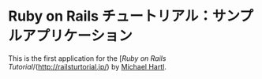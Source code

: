 # Ruby on Rails チュートリアル：サンプルアプリケーション

This is the first application for the
[*Ruby on Rails Tutorial*/(http://railsturtorial.jp/)
by [Michael Hartl](http://michaelhartl.com/).
